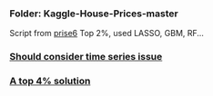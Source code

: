 ### Folder: Kaggle-House-Prices-master
Script from [prise6](https://github.com/prise6/Kaggle-House-Prices)
Top 2%, used LASSO, GBM, RF...

### [Should consider time series issue](https://blog.nycdatascience.com/student-works/advanced-regression-modeling-house-prices/)

### [A top 4% solution](https://blog.nycdatascience.com/student-works/kaggle-competition-2017-house-price-prediction/)

